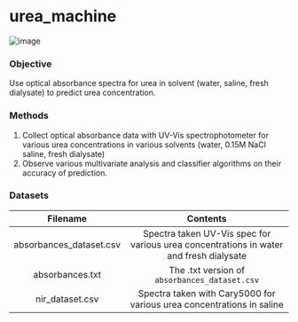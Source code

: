 # urea_machine
![image](https://cdi.washington.edu/wp-content/uploads/2018/05/CDI-color-700.png)

### Objective
Use optical absorbance spectra for urea in solvent (water, saline, fresh dialysate) to predict urea concentration.

### Methods
1. Collect optical absorbance data with UV-Vis spectrophotometer for various urea concentrations in various solvents (water, 0.15M NaCl saline, fresh dialysate)
2. Observe various multivariate analysis and classifier algorithms on their accuracy of prediction.

### Datasets
| Filename   |      Contents      |
|:----------:|:-------------:|
| absorbances_dataset.csv | Spectra taken UV-Vis spec for various urea concentrations in water and fresh dialysate  |
| absorbances.txt |    The .txt version of `absorbances_dataset.csv`   |
| nir_dataset.csv | Spectra taken with Cary5000 for various urea concentrations in saline |
